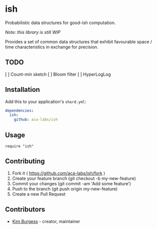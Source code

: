 # ish

Probabilistic data structures for good-ish computation.

*Note: this library is still WIP*

Provides a set of common data structures that exhibit favourable space / time
characteristics in exchange for precision.

## TODO
[ ] Count-min sketch
[ ] Bloom filter
[ ] HyperLogLog

## Installation

Add this to your application's `shard.yml`:

```yaml
dependencies:
  ish:
    github: aca-labs/ish
```

## Usage

```crystal
require "ish"
```

## Contributing

1. Fork it ( https://github.com/aca-labs/ish/fork )
2. Create your feature branch (git checkout -b my-new-feature)
3. Commit your changes (git commit -am 'Add some feature')
4. Push to the branch (git push origin my-new-feature)
5. Create a new Pull Request

## Contributors

- [Kim Burgess](https://github.com/kimburgess) - creator, maintainer
